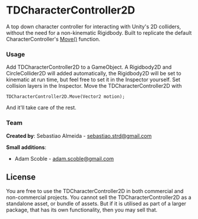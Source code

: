 TDCharacterController2D
===========

A top down character controller for interacting with Unity's 2D colliders, without the need for a non-kinematic Rigidbody. Built to replicate the default CharacterController's [Move()](http://docs.unity3d.com/ScriptReference/CharacterController.Move.html) function.

### Usage

Add TDCharacterController2D to a GameObject. A Rigidbody2D and CircleCollider2D will added automatically, the Rigidbody2D will be set to kinematic at run time, but feel free to set it in the Inspector yourself. Set collision layers in the Inspector. Move the TDCharacterController2D with

```
TDCharacterController2D.Move(Vector2 motion);
```

And it'll take care of the rest.

### Team

**Created by**: Sebastiao Almeida - [sebastiao.strd@gmail.com](mailto:sebastiao.strd@gmail.com)

**Small additions**: 
* Adam Scoble - [adam.scoble@gmail.com](mailto:adam.scoble@gmail.com)

License
-----
You are free to use the TDCharacterController2D in both commercial and non-commercial projects. You cannot sell the TDCharacterController2D as a standalone asset, or bundle of assets. But if it is utilised as part of a larger package, that has its own functionality, then you may sell that.